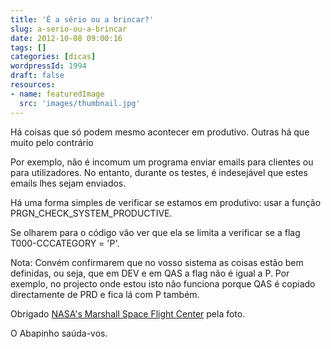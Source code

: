 ```yaml
---
title: 'É a sério ou a brincar?'
slug: a-serio-ou-a-brincar
date: 2012-10-08 09:00:16
tags: []
categories: [dicas]
wordpressId: 1994
draft: false
resources:
- name: featuredImage
  src: 'images/thumbnail.jpg'
---
```

Há coisas que só podem mesmo acontecer em produtivo.
Outras há que muito pelo contrário

<!--more-->

Por exemplo, não é incomum um programa enviar emails para clientes ou para utilizadores. No entanto, durante os testes, é indesejável que estes emails lhes sejam enviados.

Há uma forma simples de verificar se estamos em produtivo: usar a função PRGN_CHECK_SYSTEM_PRODUCTIVE.

Se olharem para o código vão ver que ela se limita a verificar se a flag T000-CCCATEGORY = 'P'.

Nota: Convém confirmarem que no vosso sistema as coisas estão bem definidas, ou seja, que em DEV e em QAS a flag não é igual a P. Por exemplo, no projecto onde estou isto não funciona porque QAS é copiado directamente de PRD e fica lá com P também.

Obrigado [NASA's Marshall Space Flight Center][1] pela foto.

O Abapinho saúda-vos.

   [1]: http://www.flickr.com/photos/nasamarshall/6956818526
